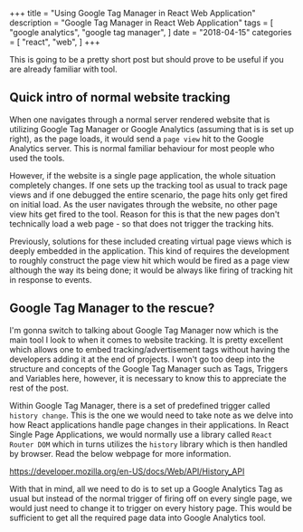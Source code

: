 +++
title = "Using Google Tag Manager in React Web Application"
description = "Google Tag Manager in React Web Application"
tags = [
    "google analytics",
    "google tag manager",
]
date = "2018-04-15"
categories = [
    "react",
    "web",
]
+++

This is going to be a pretty short post but should prove to be useful if you are already familiar with tool.

## Quick intro of normal website tracking

When one navigates through a normal server rendered website that is utilizing Google Tag Manager or Google Analytics (assuming that is is set up right), as the page loads, it would send a `page view` hit to the Google Analytics server. This is normal familiar behaviour for most people who used the tools.

However, if the website is a single page application, the whole situation completely changes. If one sets up the tracking tool as usual to track page views and if one debugged the entire scenario, the page hits only get fired on initial load. As the user navigates through the website, no other page view hits get fired to the tool. Reason for this is that the new pages don't technically load a web page - so that does not trigger the tracking hits.

Previously, solutions for these included creating virtual page views which is deeply embedded in the application. This kind of requires the development to roughly construct the page view hit which would be fired as a page view although the way its being done; it would be always like firing of tracking hit in response to events.

## Google Tag Manager to the rescue?

I'm gonna switch to talking about Google Tag Manager now which is the main tool I look to when it comes to website tracking. It is pretty excellent which allows one to embed tracking/advertisement tags without having the developers adding it at the end of projects. I won't go too deep into the structure and concepts of the Google Tag Manager such as Tags, Triggers and Variables here, however, it is necessary to know this to appreciate the rest of the post.

Within Google Tag Manager, there is a set of predefined trigger called `history change`. This is the one we would need to take note as we delve into how React applications handle page changes in their applications. In React Single Page Applications, we would normally use a library called `React Router DOM` which in turns utilizes the `history` library which is then handled by browser. Read the below webpage for more information.

https://developer.mozilla.org/en-US/docs/Web/API/History_API

With that in mind, all we need to do is to set up a Google Analytics Tag as usual but instead of the normal trigger of firing off on every single page, we would just need to change it to trigger on every history page. This would be sufficient to get all the required page data into Google Analytics tool.
